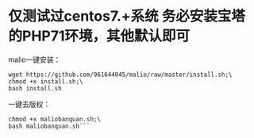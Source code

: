 # 仅测试过centos7.+系统  务必安装宝塔的PHP71环境，其他默认即可
malio一键安装：
```
wget https://github.com/961644045/malio/raw/master/install.sh;\
chmod +x install.sh;\
bash install.sh
```

一键去版权：

```wget -L  https://github.com/961644045/malio/raw/master/maliobanquan.sh;\
chmod +x maliobanquan.sh;\
bash maliobanquan.sh```
